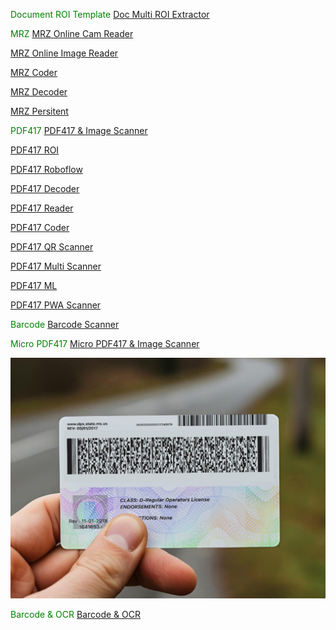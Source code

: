 <span style="color:green;">Document ROI Template</span> [Doc Multi ROI Extractor](https://ravendano014.github.io/mrz/DocTemplate.html)

<span style="color:green;">MRZ</span> [MRZ Online Cam Reader](https://ravendano014.github.io/mrz/)

[MRZ Online Image Reader](https://ravendano014.github.io/mrz/MRZFeed.html)

[MRZ Coder](https://ravendano014.github.io/mrz/MRZGen.html)

[MRZ Decoder](https://ravendano014.github.io/mrz/MRZReaderPaerser.html)

[MRZ Persitent](https://ravendano014.github.io/mrz/mrz.html)

<span style="color:green;">PDF417</span>  [PDF417 & Image Scanner](https://ravendano014.github.io/mrz/PDF417Scanner.html)

[PDF417 ROI](https://ravendano014.github.io/mrz/PDF417ROI.html)

[PDF417 Roboflow](https://ravendano014.github.io/mrz/PDF417Roboflow.html)

[PDF417 Decoder](https://ravendano014.github.io/mrz/PDF417Decoder.html)

[PDF417 Reader](https://ravendano014.github.io/mrz/PDF417Reader.html)

[PDF417 Coder](https://ravendano014.github.io/mrz/PDF417Coder.html)

[PDF417 QR Scanner](https://ravendano014.github.io/mrz/PDF417QR.html)

[PDF417 Multi Scanner](https://ravendano014.github.io/mrz/PDF417Multi.html)

[PDF417 ML](https://ravendano014.github.io/mrz/PDF417ML.html)

[PDF417 PWA Scanner](https://ravendano014.github.io/mrz/PDF417PWA.html)

<span style="color:green;">Barcode</span> [Barcode Scanner](https://ravendano014.github.io/mrz/Barcode.html)

<span style="color:green;">Micro PDF417</span>  [Micro PDF417 & Image Scanner](https://ravendano014.github.io/mrz/MicroPDF417Scanner.html)

![Sample PDF417](aamva-barcode-parser-tutorial-pdf417-example.jpg)

<span style="color:green;">Barcode & OCR</span> [Barcode & OCR](https://ravendano014.github.io/mrz/CAFOCR.html)


